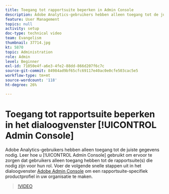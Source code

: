```yaml
---
title: Toegang tot rapportsuite beperken in Admin Console
description: Adobe Analytics-gebruikers hebben alleen toegang tot de juiste gegevens nodig. Leer hoe u de Admin Console gebruikt om ervoor te zorgen dat gebruikers alleen toegang hebben tot de rapportsuite(s) die nodig zijn voor hun rol. Voer de volgende snelle stappen uit in de Adobe Admin Console om een rapportsuite-specifiek productprofiel in uw organisatie te maken.
feature: User Management
topics: null
activity: setup
doc-type: technical video
team: Evangelism
thumbnail: 37714.jpg
kt: 5870
topic: Administration
role: Admin
level: Beginner
exl-id: 71050e4f-a6e3-4fe2-88dd-866d207f6c7c
source-git-commit: 84984ad9bf65cfc69117e40ac0e0cfe503cac5e5
workflow-type: tm+mt
source-wordcount: '118'
ht-degree: 26%

---
```


# Toegang tot rapportsuite beperken in het dialoogvenster [!UICONTROL Admin Console]

Adobe Analytics-gebruikers hebben alleen toegang tot de juiste gegevens nodig. Leer hoe u [!UICONTROL Admin Console] gebruikt om ervoor te zorgen dat gebruikers alleen toegang hebben tot de rapportsuite(s) die nodig zijn voor hun rol. Voer de volgende snelle stappen uit in het dialoogvenster [Adobe Admin Console](https://adminconsole.adobe.com/) om een rapportsuite-specifiek productprofiel in uw organisatie te maken.

>[!VIDEO](https://video.tv.adobe.com/v/37714/?quality=12&learn=on)
